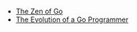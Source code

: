 - [The Zen of Go](https://the-zen-of-go.netlify.com)
- [The Evolution of a Go Programmer](https://github.com/SuperPaintman/the-evolution-of-a-go-programmer)